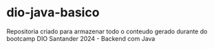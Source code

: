 # dio-java-basico
Repositoria criado para armazenar todo o conteudo gerado durante do bootcamp DIO Santander 2024 - Backend com Java 
